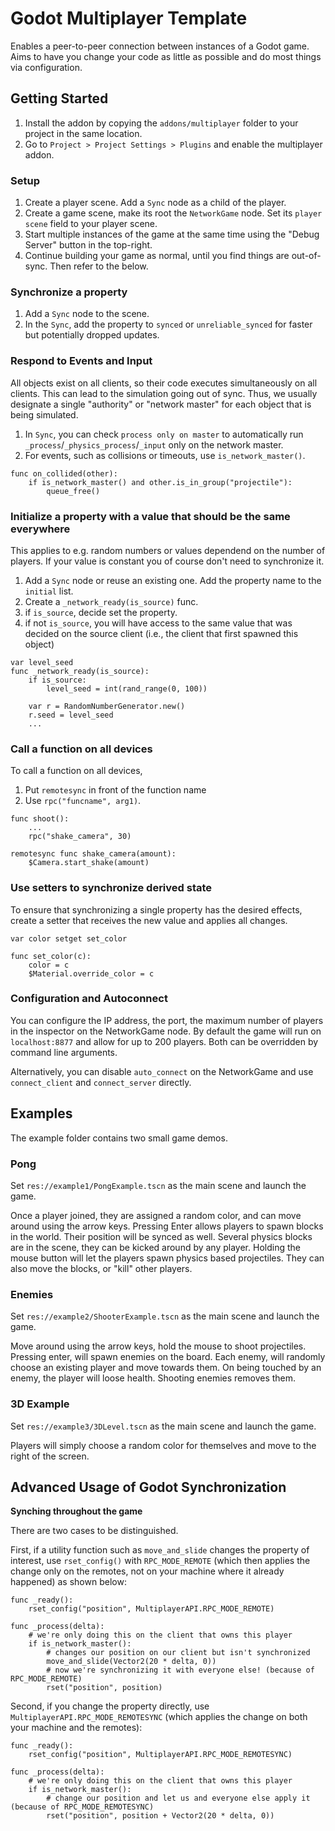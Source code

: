 # Godot Multiplayer Template

Enables a peer-to-peer connection between instances of a Godot game.
Aims to have you change your code as little as possible and do most things via configuration.

## Getting Started

1. Install the addon by copying the `addons/multiplayer` folder to your project in the same location.
2. Go to `Project > Project Settings > Plugins` and enable the multiplayer addon.

### Setup
1. Create a player scene. Add a `Sync` node as a child of the player.
2. Create a game scene, make its root the `NetworkGame` node. Set its `player scene` field to your player scene.
3. Start multiple instances of the game at the same time using the "Debug Server" button in the top-right.
4. Continue building your game as normal, until you find things are out-of-sync. Then refer to the below.

### Synchronize a property
1. Add a `Sync` node to the scene.
2. In the `Sync`, add the property to `synced` or `unreliable_synced` for faster but potentially dropped updates.

### Respond to Events and Input
All objects exist on all clients, so their code executes simultaneously on all clients.
This can lead to the simulation going out of sync.
Thus, we usually designate a single "authority" or "network master" for each object that is being simulated.

1. In `Sync`, you can check `process only on master` to automatically run `_process`/`_physics_process`/`_input` only on the network master.
2. For events, such as collisions or timeouts, use `is_network_master()`.

```
func on_collided(other):
	if is_network_master() and other.is_in_group("projectile"):
		queue_free()
```

### Initialize a property with a value that should be the same everywhere
This applies to e.g. random numbers or values dependend on the number of players. If your value is constant you of course don't need to synchronize it.

1. Add a `Sync` node or reuse an existing one. Add the property name to the `initial` list.
2. Create a `_network_ready(is_source)` func.
3. if `is_source`, decide set the property.
4. if not `is_source`, you will have access to the same value that was decided on the source client (i.e., the client that first spawned this object)

```
var level_seed
func _network_ready(is_source):
	if is_source:
		level_seed = int(rand_range(0, 100))

	var r = RandomNumberGenerator.new()
	r.seed = level_seed
	...
```

### Call a function on all devices

To call a function on all devices, 
1. Put `remotesync` in front of the function name
2. Use `rpc("funcname", arg1)`.

```
func shoot():
	...
	rpc("shake_camera", 30)

remotesync func shake_camera(amount):
	$Camera.start_shake(amount)
```

### Use setters to synchronize derived state
To ensure that synchronizing a single property has the desired effects, create a setter that receives the new value and applies all changes.

```
var color setget set_color

func set_color(c):
	color = c
	$Material.override_color = c
```

### Configuration and Autoconnect
You can configure the IP address, the port, the maximum number of players in the inspector on the NetworkGame node. By default the game will run on `localhost:8877` and allow for up to 200 players. Both can be overridden by command line arguments.

Alternatively, you can disable `auto_connect` on the NetworkGame and use `connect_client` and `connect_server` directly.

## Examples

The example folder contains two small game demos.

### Pong

Set `res://example1/PongExample.tscn` as the main scene and launch the game.

Once a player joined, they are assigned a random color, and can move around using the arrow keys. Pressing Enter allows players to spawn blocks in the world. Their position will be synced as well. Several physics blocks are in the scene, they can be kicked around by any player. Holding the mouse button will let the players spawn physics based projectiles. They can also move the blocks, or "kill" other players.

### Enemies

Set `res://example2/ShooterExample.tscn` as the main scene and launch the game.

Move around using the arrow keys, hold the mouse to shoot projectiles. Pressing enter, will spawn enemies on the board. Each enemy, will randomly choose an existing player and move towards them. On being touched by an enemy, the player will loose health. Shooting enemies removes them.

### 3D Example

Set `res://example3/3DLevel.tscn` as the main scene and launch the game.

Players will simply choose a random color for themselves and move to the right of the screen.




## Advanced Usage of Godot Synchronization

**Synching throughout the game**

There are two cases to be distinguished.

First, if a utility function such as `move_and_slide` changes the property of interest, use `rset_config()` with `RPC_MODE_REMOTE` (which then applies the change only on the remotes, not on your machine where it already happened) as shown below:
```
func _ready():
	rset_config("position", MultiplayerAPI.RPC_MODE_REMOTE)

func _process(delta):
	# we're only doing this on the client that owns this player
	if is_network_master():
		# changes our position on our client but isn't synchronized
		move_and_slide(Vector2(20 * delta, 0))
		# now we're synchronizing it with everyone else! (because of RPC_MODE_REMOTE)
		rset("position", position)
```

Second, if you change the property directly, use `MultiplayerAPI.RPC_MODE_REMOTESYNC` (which applies the change on both your machine and the remotes):
```
func _ready():
	rset_config("position", MultiplayerAPI.RPC_MODE_REMOTESYNC)

func _process(delta):
	# we're only doing this on the client that owns this player
	if is_network_master():
		# change our position and let us and everyone else apply it (because of RPC_MODE_REMOTESYNC)
		rset("position", position + Vector2(20 * delta, 0))
```
